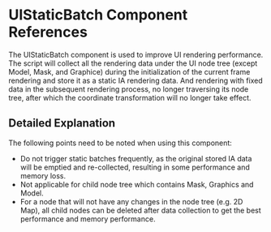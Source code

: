 # UIStaticBatch Component References

The UIStaticBatch component is used to improve UI rendering performance. The script will collect all the rendering data under the UI node tree (except Model, Mask, and Graphice) during the initialization of the current frame rendering and store it as a static IA rendering data. And rendering with fixed data in the subsequent rendering process, no longer traversing its node tree, after which the coordinate transformation will no longer take effect.

## Detailed Explanation

The following points need to be noted when using this component:

- Do not trigger static batches frequently, as the original stored IA data will be emptied and re-collected, resulting in some performance and memory loss.
- Not applicable for child node tree which contains Mask, Graphics and Model.
- For a node that will not have any changes in the node tree (e.g. 2D Map), all child nodes can be deleted after data collection to get the best performance and memory performance.
